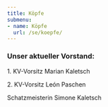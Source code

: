 ```yaml
---
title: Köpfe
submenu:
- name: Köpfe
  url: /se/koepfe/
---
```


### Unser aktueller Vorstand:

1\. KV-Vorsitz Marian Kaletsch

2\. KV-Vorsitz León Paschen

Schatzmeisterin Simone Kaletsch

